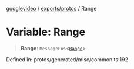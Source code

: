 [googlevideo](../../../README.md) / [exports/protos](../README.md) / Range

# Variable: Range

> **Range**: `MessageFns`\<[`Range`](../interfaces/Range.md)\>

Defined in: protos/generated/misc/common.ts:192
